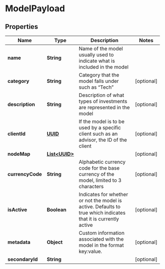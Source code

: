 
# ModelPayload

## Properties
Name | Type | Description | Notes
------------ | ------------- | ------------- | -------------
**name** | **String** | Name of the model usually used to indicate what is included in the model | 
**category** | **String** | Category that the model falls under such as “Tech” |  [optional]
**description** | **String** | Description of what types of investments are represented in the model |  [optional]
**clientId** | [**UUID**](UUID.md) | If the model is to be used by a specific client such as an advisor, the ID of the client |  [optional]
**nodeMap** | [**List&lt;UUID&gt;**](UUID.md) |  |  [optional]
**currencyCode** | **String** | Alphabetic currency code for the base currency of the model, limited to 3 characters |  [optional]
**isActive** | **Boolean** | Indicates for whether or not the model is active. Defaults to true which indicates that it is currently active |  [optional]
**metadata** | **Object** | Custom information associated with the model in the format key:value. |  [optional]
**secondaryId** | **String** |  |  [optional]



